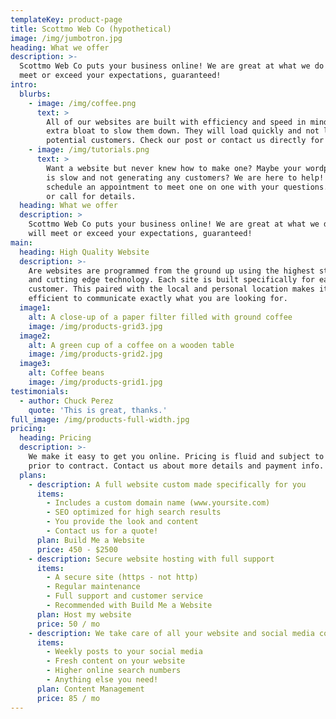 ```yaml
---
templateKey: product-page
title: Scottmo Web Co (hypothetical)
image: /img/jumbotron.jpg
heading: What we offer
description: >-
  Scottmo Web Co puts your business online! We are great at what we do and will
  meet or exceed your expectations, guaranteed! 
intro:
  blurbs:
    - image: /img/coffee.png
      text: >
        All of our websites are built with efficiency and speed in mind. No
        extra bloat to slow them down. They will load quickly and not lose your
        potential customers. Check our post or contact us directly for a quote.
    - image: /img/tutorials.png
      text: >
        Want a website but never knew how to make one? Maybe your wordpress site
        is slow and not generating any customers? We are here to help! You can
        schedule an appointment to meet one on one with your questions. Email us
        or call for details.
  heading: What we offer
  description: >
    Scottmo Web Co puts your business online! We are great at what we do and
    will meet or exceed your expectations, guaranteed! 
main:
  heading: High Quality Website
  description: >-
    Are websites are programmed from the ground up using the highest standards
    and cutting edge technology. Each site is built specifically for each
    customer. This paired with the local and personal location makes it easy and
    efficient to communicate exactly what you are looking for.
  image1:
    alt: A close-up of a paper filter filled with ground coffee
    image: /img/products-grid3.jpg
  image2:
    alt: A green cup of a coffee on a wooden table
    image: /img/products-grid2.jpg
  image3:
    alt: Coffee beans
    image: /img/products-grid1.jpg
testimonials:
  - author: Chuck Perez
    quote: 'This is great, thanks.'
full_image: /img/products-full-width.jpg
pricing:
  heading: Pricing
  description: >-
    We make it easy to get you online. Pricing is fluid and subject to change
    prior to contract. Contact us about more details and payment info.
  plans:
    - description: A full website custom made specifically for you
      items:
        - Includes a custom domain name (www.yoursite.com)
        - SEO optimized for high search results
        - You provide the look and content
        - Contact us for a quote!
      plan: Build Me a Website
      price: 450 - $2500
    - description: Secure website hosting with full support
      items:
        - A secure site (https - not http)
        - Regular maintenance
        - Full support and customer service
        - Recommended with Build Me a Website
      plan: Host my website
      price: 50 / mo
    - description: We take care of all your website and social media content
      items:
        - Weekly posts to your social media
        - Fresh content on your website
        - Higher online search numbers
        - Anything else you need!
      plan: Content Management
      price: 85 / mo
---
```


